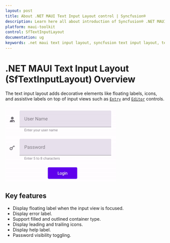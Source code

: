 ```yaml
---
layout: post
title: About .NET MAUI Text Input Layout control | Syncfusion®
description: Learn here all about introduction of Syncfusion® .NET MAUI Text Input Layout (SfTextInputLayout) control, its elements and more.
platform: maui-toolkit
control: SfTextInputLayout
documentation: ug
keywords: .net maui text input layout, syncfusion text input layout, text input layout maui, .net maui leading icon entry.
---
```


# .NET MAUI Text Input Layout (SfTextInputLayout) Overview

The text input layout adds decorative elements like floating labels, icons, and assistive labels on top of input views such as [`Entry`](https://learn.microsoft.com/en-us/dotnet/maui/user-interface/controls/entry) and [`Editor`](https://learn.microsoft.com/en-us/dotnet/maui/user-interface/controls/editor) controls.


![.NET MAUI TextInputLayout control.](images/Overview/net_maui_text_input_layout.gif)

## Key features

* Display floating label when the input view is focused.
* Display error label.
* Support filled and outlined container type.
* Display leading and trailing icons.
* Display help label.
* Password visibility toggling.